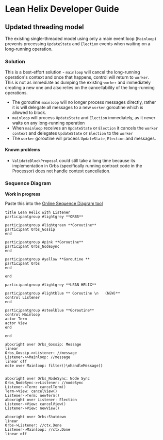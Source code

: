 # Lean Helix Developer Guide

## Updated threading model

The existing single-threaded model using only a main event loop (`Mainloop`) prevents processing `UpdateState` and `Election` events when waiting on a long-running operation.

### Solution

This is a best-effort solution - `mainloop` will cancel the long-running operation's context and once that happens, control will return to `worker`.
This is not as immediate as dumping the existing `worker` and immediately creating a new one and also relies on the cancellability of the long-running operations. 

* The goroutine `mainloop` will no longer process messages directly, rather it is will delegate all messages to a new `worker` goroutine which is allowed to block.
* `mainloop` will process `UpdateState` and `Election` immediately, as it never waits on any long-running operation
* When `mainloop` receives an `UpdateState` or `Election` it cancels the `worker context` and delegates `UpdateState` or `Election` to the `worker` 
* The `worker` goroutine will process `UpdateState`, `Election` and messages. 

#### Known problems
* `ValidateBlockProposal` could still take a long time because its implementation in Orbs (specifically running contract code in the Processor) does not handle context cancellation.
 
 

### Sequence Diagram
**Work in progress**

Paste this into the [Online Sequence Diagram tool](https://sequencediagram.org/)
```
title Lean Helix with Listener
participantgroup #lightgrey **ORBS**

participantgroup #lightgreen **Goroutine**
participant Orbs_Gossip
end

participantgroup #pink **Goroutine**
participant Orbs_NodeSync
end

participantgroup #yellow **Goroutine **
participant Orbs
end

end

participantgroup #lightgrey **LEAN HELIX**

participantgroup #lightblue ** Goroutine \n   (NEW)**
control Listener
end

participantgroup #steelblue **Goroutine**
control Mainloop
actor Term
actor View
end

end

aboxright over Orbs_Gossip: Message
linear
Orbs_Gossip->>Listener: //message
Listener->>Mainloop: //message
linear off
note over Mainloop: filter()\nhandleMessage()


aboxright over Orbs_NodeSync: Node Sync
Orbs_NodeSync->>Listener: //nodeSync
Listener->Term: cancelTerm()
Term->View: cancelView()
Listener->Term: newTerm()
aboxright over Listener: Election
Listener->View: cancelView()
Listener->View: newView()

aboxright over Orbs:Shutdown
linear
Orbs->Listener: //ctx.Done
Listener->Mainloop: //ctx.Done
linear off

```